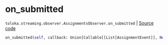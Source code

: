 # on_submitted
`toloka.streaming.observer.AssignmentsObserver.on_submitted` | [Source code](https://github.com/Toloka/toloka-kit/blob/v1.1.4/src/streaming/observer.py#L386)

```python
on_submitted(self, callback: Union[Callable[[List[AssignmentEvent]], None], Callable[[List[AssignmentEvent]], Awaitable[None]]])
```

